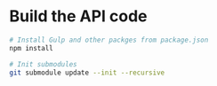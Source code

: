 # Build the API code
```bash
# Install Gulp and other packges from package.json
npm install
```





```bash
# Init submodules
git submodule update --init --recursive


```